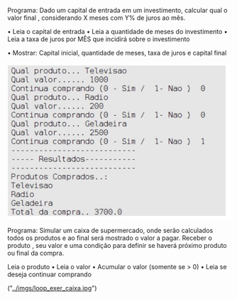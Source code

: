 Programa: Dado um capital de entrada em um investimento, calcular qual o valor
final , considerando X meses com Y% de juros ao mês.

• Leia o capital de entrada
• Leia a quantidade de meses do investimento
• Leia a taxa de juros por MÊS que incidirá sobre o investimento

• Mostrar: Capital inicial, quantidade de meses, taxa de juros e
capital final

<img src="imgs/loop_exer_caixa.jpg">


Programa: Simular um caixa de supermercado, onde serão calculados todos os produtos e
ao final será mostrado o valor a pagar. Receber o produto , seu valor e uma condição
para definir se haverá próximo produto ou final da compra.

Leia o produto
• Leia o valor
• Acumular o valor (somente se > 0)
• Leia se deseja continuar comprando

("[../imgs/loop_exer_caixa.jpg](https://github.com/ivansanchespetrucci/labedu360cobol/blob/main/imgs/loop_exer_caixa.jpg)")

